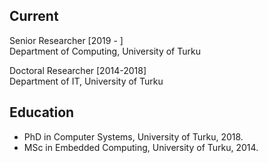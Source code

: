 ## Current
Senior Researcher [2019 - ]  
Department of Computing, University of Turku

Doctoral Researcher [2014-2018]  
Department of IT, University of Turku


## Education
- PhD in Computer Systems, University of Turku, 2018. 
- MSc in Embedded Computing, University of Turku, 2014.
